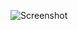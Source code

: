 ![Screenshot](https://raw.githubusercontent.com/Cryakl/Ultimate-RAT-Collection/refs/heads/main/Lithium/Lithium1.02/Screenshot.png)
